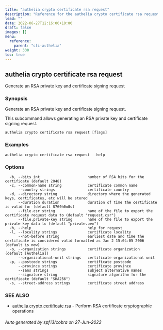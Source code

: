 ```yaml
---
title: "authelia crypto certificate rsa request"
description: "Reference for the authelia crypto certificate rsa request command."
lead: ""
date: 2022-06-27T12:16:00+10:00
draft: false
images: []
menu:
  reference:
    parent: "cli-authelia"
weight: 330
toc: true
---
```


## authelia crypto certificate rsa request

Generate an RSA private key and certificate signing request

### Synopsis

Generate an RSA private key and certificate signing request.

This subcommand allows generating an RSA private key and certificate signing request.

```
authelia crypto certificate rsa request [flags]
```

### Examples

```
authelia crypto certificate rsa request --help
```

### Options

```
  -b, --bits int                      number of RSA bits for the certificate (default 2048)
  -c, --common-name string            certificate common name
      --country strings               certificate country
  -d, --directory string              directory where the generated keys, certificates, etc will be stored
      --duration duration             duration of time the certificate is valid for (default 8760h0m0s)
      --file.csr string               name of the file to export the certificate request data to (default "request.csr")
      --file.private-key string       name of the file to export the private key data to (default "private.pem")
  -h, --help                          help for request
  -l, --locality strings              certificate locality
      --not-before string             earliest date and time the certificate is considered valid formatted as Jan 2 15:04:05 2006 (default is now)
  -o, --organization strings          certificate organization (default [Authelia])
      --organizational-unit strings   certificate organizational unit
  -p, --postcode strings              certificate postcode
      --province strings              certificate province
      --sans strings                  subject alternative names
      --signature string              signature algorithm for the certificate (default "SHA256")
  -s, --street-address strings        certificate street address
```

### SEE ALSO

* [authelia crypto certificate rsa](authelia_crypto_certificate_rsa.md)	 - Perform RSA certificate cryptographic operations

###### Auto generated by spf13/cobra on 27-Jun-2022
